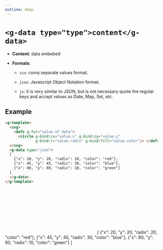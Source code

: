 ```yaml
---
outline: deep
---
```


# `<g-data type="type">content</g-data>`

- **Content**: data embebed

- **Formats**:

    - `csv`: coma separate values format.

    - `json`: Javascript Object Notation format.

    - `js`: it is very similar to JSON, but is not necessary quote the regular keys and accept values
      as Date, Map, Set, etc.

## Example

```html
<g-template>
  <svg>
    <defs g-for="value of data">
      <circle g-bind:cx="value.x" g-bind:cy="value.y"
              g-bind:r="value.radix" g-bind:fill="value.color"/> </defs>
  </svg>
  <g-data type="json">
  [
    {"x": 20, "y": 20, "radix": 20, "color": "red"},
    {"x": 45, "y": 45, "radix": 30, "color": "blue"},
    {"x": 80, "y": 80, "radix": 10, "color": "green"}
  ]
  </g-data>
</g-template>
```

<g-template>
  <svg>
    <defs g-for="value of data">
      <circle g-bind:cx="value.x" g-bind:cy="value.y" 
              g-bind:r="value.radix" g-bind:fill="value.color"/> </defs>
  </svg>
  <g-data type="json">
  [
    {"x": 20, "y": 20, "radix": 20, "color": "red"},
    {"x": 45, "y": 45, "radix": 30, "color": "blue"},
    {"x": 80, "y": 80, "radix": 10, "color": "green"}
  ]
  </g-data>
</g-template>
